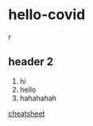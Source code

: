 # hello-covid
r
## header 2

1. hi
2. hello
3. hahahahah

[cheatsheet](https://guides.github.com/pdfs/markdown-cheatsheet-online.pdf)
